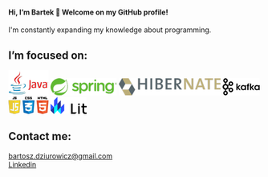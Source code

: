 #### Hi, I’m Bartek 👋 Welcome on my GitHub profile!<br>
I'm constantly expanding my knowledge about programming.<br>
## I’m focused on:<br>
![This is an image](https://github.com/BartekDziurowicz/BartekDziurowicz/blob/main/java_git.png) 
![This is an image](https://github.com/BartekDziurowicz/BartekDziurowicz/blob/main/spring_git.png) 
![This is an image](https://github.com/BartekDziurowicz/BartekDziurowicz/blob/main/hibernate_git.png) 
![This is an image](https://github.com/BartekDziurowicz/BartekDziurowicz/blob/main/kafka_git.png)<br> 
![This is an image](https://github.com/BartekDziurowicz/BartekDziurowicz/blob/main/javascript.png)
![This is an image](https://github.com/BartekDziurowicz/BartekDziurowicz/blob/main/css.png)
![This is an image](https://github.com/BartekDziurowicz/BartekDziurowicz/blob/main/html.png)
![This is an image](https://github.com/BartekDziurowicz/BartekDziurowicz/blob/main/lit_html.png)<br>
## Contact me:
bartosz.dziurowicz@gmail.com<br>
<a href="https://www.linkedin.com/in/bartosz-dziurowicz-62685716a/">Linkedin</a>

<!---
BartekDziurowicz/BartekDziurowicz is a ✨ special ✨ repository because its `README.md` (this file) appears on your GitHub profile.
You can click the Preview link to take a look at your changes.
--->

